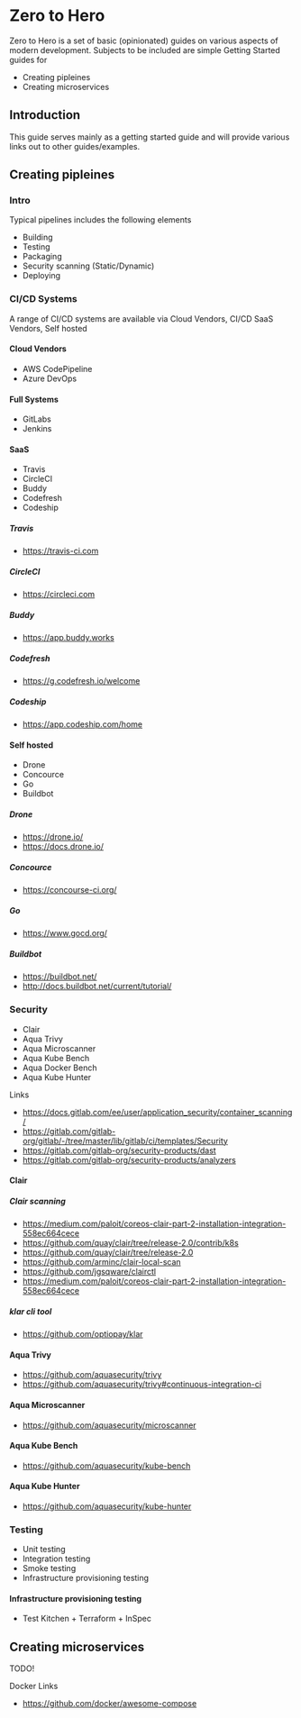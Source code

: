 # Zero to Hero
Zero to Hero is a set of basic (opinionated) guides on various aspects of modern development. Subjects to be included are simple Getting Started guides for
* Creating pipleines
* Creating microservices

## Introduction
This guide serves mainly as a getting started guide and will provide various links out to other guides/examples.

## Creating pipleines

### Intro
Typical pipelines includes the following elements
* Building
* Testing
* Packaging
* Security scanning (Static/Dynamic)
* Deploying

### CI/CD Systems
A range of CI/CD systems are available via Cloud Vendors, CI/CD SaaS Vendors, Self hosted

#### Cloud Vendors
* AWS CodePipeline
* Azure DevOps

#### Full Systems
* GitLabs
* Jenkins

#### SaaS
* Travis
* CircleCI
* Buddy
* Codefresh
* Codeship

##### Travis
* https://travis-ci.com

##### CircleCI
* https://circleci.com

##### Buddy
* https://app.buddy.works

##### Codefresh
* https://g.codefresh.io/welcome

##### Codeship
* https://app.codeship.com/home

#### Self hosted
* Drone
* Concource
* Go
* Buildbot

##### Drone

* https://drone.io/
* https://docs.drone.io/

##### Concource

* https://concourse-ci.org/

##### Go

* https://www.gocd.org/

##### Buildbot

* https://buildbot.net/
* http://docs.buildbot.net/current/tutorial/

### Security
* Clair
* Aqua Trivy
* Aqua Microscanner
* Aqua Kube Bench
* Aqua Docker Bench
* Aqua Kube Hunter

Links
* https://docs.gitlab.com/ee/user/application_security/container_scanning/
* https://gitlab.com/gitlab-org/gitlab/-/tree/master/lib/gitlab/ci/templates/Security
* https://gitlab.com/gitlab-org/security-products/dast
* https://gitlab.com/gitlab-org/security-products/analyzers

#### Clair

##### Clair scanning

* https://medium.com/paloit/coreos-clair-part-2-installation-integration-558ec664cece
* https://github.com/quay/clair/tree/release-2.0/contrib/k8s
* https://github.com/quay/clair/tree/release-2.0
* https://github.com/arminc/clair-local-scan
* https://github.com/jgsqware/clairctl
* https://medium.com/paloit/coreos-clair-part-2-installation-integration-558ec664cece

##### klar cli tool
* https://github.com/optiopay/klar


#### Aqua Trivy
* https://github.com/aquasecurity/trivy
* https://github.com/aquasecurity/trivy#continuous-integration-ci

#### Aqua Microscanner
* https://github.com/aquasecurity/microscanner

#### Aqua Kube Bench
* https://github.com/aquasecurity/kube-bench

#### Aqua Kube Hunter
* https://github.com/aquasecurity/kube-hunter

### Testing
* Unit testing
* Integration testing
* Smoke testing
* Infrastructure provisioning testing

#### Infrastructure provisioning testing
* Test Kitchen + Terraform + InSpec

## Creating microservices
TODO!

Docker Links
* https://github.com/docker/awesome-compose

